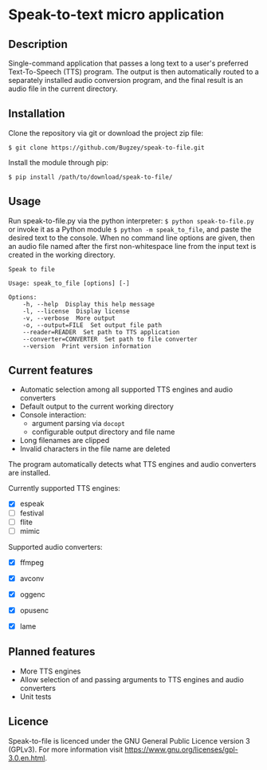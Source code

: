 #	Speak-to-text micro application

## Description
Single-command application that passes a long text to a user's preferred Text-To-Speech (TTS) program. The output is then automatically routed to a separately installed audio conversion program, and the final result is an audio file in the current directory.


## Installation
Clone the repository via git or download the project zip file:
```
$ git clone https://github.com/Bugzey/speak-to-file.git
```
Install the module through pip:
```
$ pip install /path/to/download/speak-to-file/
```

##  Usage
Run speak-to-file.py via the python interpreter: `$ python speak-to-file.py` or invoke it as a Python module `$ python -m speak_to_file`, and paste the desired text to the console. When no command line options are given, then an audio file named after the first non-whitespace line from the input text is created in the working directory.

```
Speak to file

Usage: speak_to_file [options] [-]

Options:
    -h, --help  Display this help message
    -l, --license  Display license
    -v, --verbose  More output
    -o, --output=FILE  Set output file path
    --reader=READER  Set path to TTS application
    --converter=CONVERTER  Set path to file converter
    --version  Print version information
```

## Current features
- Automatic selection among all supported TTS engines and audio converters
- Default output to the current working directory
- Console interaction:
  - argument parsing via `docopt`
  - configurable output directory and file name
- Long filenames are clipped
- Invalid characters in the file name are deleted

The program automatically detects what TTS engines and audio converters are installed.

Currently supported TTS engines:

- [X] espeak
- [ ] festival
- [ ] flite
- [ ] mimic

Supported audio converters:

- [X] ffmpeg
- [X] avconv
- [X] oggenc
- [X] opusenc
- [X] lame


## Planned features
- More TTS engines
- Allow selection of and passing arguments to TTS engines and audio converters
- Unit tests

## Licence
Speak-to-file is licenced under the GNU General Public Licence version 3 (GPLv3). For more information
visit <https://www.gnu.org/licenses/gpl-3.0.en.html>.
